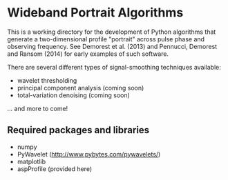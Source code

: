 Wideband Portrait Algorithms
============================

This is a working directory for the development of Python algorithms that 
generate a two-dimensional profile "portrait" across pulse phase and 
observing frequency. See Demorest et al. (2013) and Pennucci, Demorest 
and Ransom (2014) for early examples of such software.

There are several different types of signal-smoothing techniques 
available: 

 - wavelet thresholding
 - principal component analysis (coming soon)
 - total-variation denoising (coming soon)

... and more to come!

## Required packages and libraries

 - numpy
 - PyWavelet (http://www.pybytes.com/pywavelets/)
 - matplotlib
 - aspProfile (provided here)
